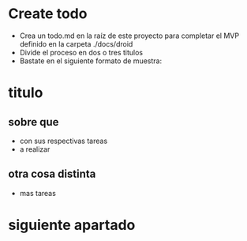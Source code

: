 # Create todo
- Crea un todo.md en la raíz de este proyecto para completar el MVP definido en la carpeta ./docs/droid
- Divide el proceso en dos o tres titulos 
- Bastate en el siguiente formato de muestra:

# titulo
## sobre que
- con sus respectivas tareas
- a realizar
## otra cosa distinta
- mas tareas
# siguiente apartado